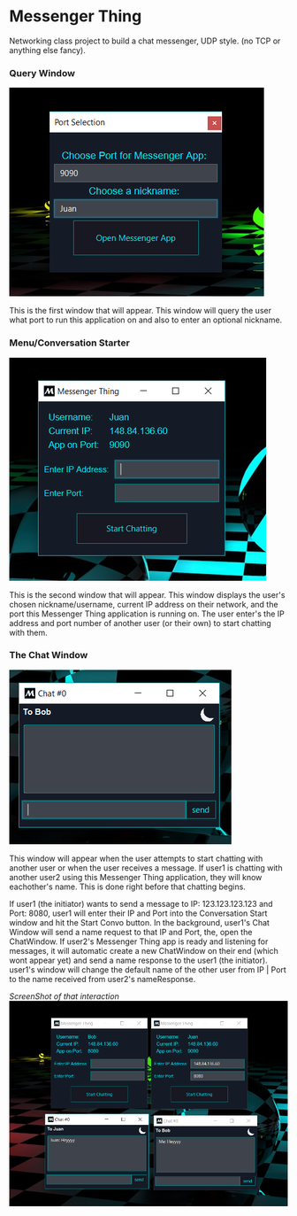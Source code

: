 # Messenger Thing
Networking class project to build a chat messenger, UDP style. (no TCP or anything else fancy).


### Query Window
![Image of QueryWindow](https://github.com/xCito/InstantMessenger/blob/master/Screenshots/ssQueryWindow.png)

This is the first window that will appear. This window will query the user what port to run this application on and also to enter an optional nickname.


### Menu/Conversation Starter
![Image of Convo Starter](https://github.com/xCito/InstantMessenger/blob/master/Screenshots/ssConvoStarter.png)

This is the second window that will appear. This window displays the user's chosen nickname/username, current IP address on their network, and the port this Messenger Thing application is running on.
The user enter's the IP address and port number of another user (or their own) to start chatting with them.


### The Chat Window
![Image of Chat Window](https://github.com/xCito/InstantMessenger/blob/master/Screenshots/ssChatWindow.png)

This window will appear when the user attempts to start chatting with another user or when the user receives a message. 
If user1 is chatting with another user2 using this Messenger Thing application, they will know eachother's name. This is done right before that chatting begins. 

If user1 (the initiator) wants to send a message to IP: 123.123.123.123 and Port: 8080, user1 will enter their IP and Port into the Conversation Start window and hit the Start Convo button. In the background, user1's Chat Window will send a name request to that IP and Port, the, open the ChatWindow. If user2's Messenger Thing app is ready and listening for messages, it will automatic create a new ChatWindow on their end (which wont appear yet) and send a name response to the user1 (the initiator). user1's window will change the default name of the other user from IP | Port to the name received from user2's nameResponse.



*ScreenShot of that interaction*
![Image of Chat Window](https://github.com/xCito/InstantMessenger/blob/master/Screenshots/ssTwoInstancesTalking.png)
